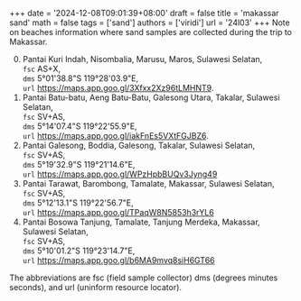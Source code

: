 +++
date = '2024-12-08T09:01:39+08:00'
draft = false
title = 'makassar sand'
math = false
tags = ['sand']
authors = ['viridi']
url = '24l03'
+++
Note on beaches information where sand samples are collected during the trip to Makassar.

<!--more-->

0. Pantai Kuri Indah, Nisombalia, Marusu, Maros, Sulawesi Selatan, \
`fsc` AS+X, \
`dms` 5°01'38.8"S 119°28'03.9"E, \
`url` https://maps.app.goo.gl/3Xfxx2Xz96tLMHNT9.
1. Pantai Batu-batu, Aeng Batu-Batu, Galesong Utara, Takalar, Sulawesi Selatan, \
`fsc` SV+AS, \
`dms` 5°14'07.4"S 119°22'55.9"E, \
`url` https://maps.app.goo.gl/iakFnEs5VXtFGJBZ6.
2. Pantai Galesong, Boddia, Galesong, Takalar, Sulawesi Selatan, \
`fsc` SV+AS, \
`dms` 5°19'32.9"S 119°21'14.6"E, \
`url` https://maps.app.goo.gl/WPzHpbBUQv3Jyng49
3. Pantai Tarawat, Barombong, Tamalate, Makassar, Sulawesi Selatan, \
`fsc` SV+AS, \
`dms` 5°12'13.1"S 119°22'56.7"E, \
`url` https://maps.app.goo.gl/TPaqW8N5853h3rYL6
4. Pantai Bosowa Tanjung, Tamalate, Tanjung Merdeka, Makassar, Sulawesi Selatan, \
`fsc` SV+AS, \
`dms` 5°10'01.2"S 119°23'14.7"E, \
`url` https://maps.app.goo.gl/b6MA9mvq8siH6GT66

The abbreviations are fsc (field sample collector) dms (degrees minutes seconds), and url (uninform resource locator).
